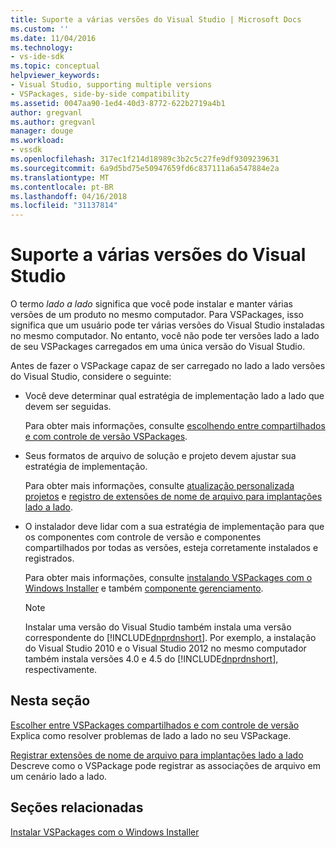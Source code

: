 ```yaml
---
title: Suporte a várias versões do Visual Studio | Microsoft Docs
ms.custom: ''
ms.date: 11/04/2016
ms.technology:
- vs-ide-sdk
ms.topic: conceptual
helpviewer_keywords:
- Visual Studio, supporting multiple versions
- VSPackages, side-by-side compatibility
ms.assetid: 0047aa90-1ed4-40d3-8772-622b2719a4b1
author: gregvanl
ms.author: gregvanl
manager: douge
ms.workload:
- vssdk
ms.openlocfilehash: 317ec1f214d18989c3b2c5c27fe9df9309239631
ms.sourcegitcommit: 6a9d5bd75e50947659fd6c837111a6a547884e2a
ms.translationtype: MT
ms.contentlocale: pt-BR
ms.lasthandoff: 04/16/2018
ms.locfileid: "31137814"
---
```

# <a name="supporting-multiple-versions-of-visual-studio"></a>Suporte a várias versões do Visual Studio
O termo *lado a lado* significa que você pode instalar e manter várias versões de um produto no mesmo computador. Para VSPackages, isso significa que um usuário pode ter várias versões do Visual Studio instaladas no mesmo computador. No entanto, você não pode ter versões lado a lado de seu VSPackages carregados em uma única versão do Visual Studio.  
  
 Antes de fazer o VSPackage capaz de ser carregado no lado a lado versões do Visual Studio, considere o seguinte:  
  
-   Você deve determinar qual estratégia de implementação lado a lado que devem ser seguidas.  
  
     Para obter mais informações, consulte [escolhendo entre compartilhados e com controle de versão VSPackages](../extensibility/choosing-between-shared-and-versioned-vspackages.md).  
  
-   Seus formatos de arquivo de solução e projeto devem ajustar sua estratégia de implementação.  
  
     Para obter mais informações, consulte [atualização personalizada projetos](../extensibility/internals/upgrading-projects.md#upgrading-custom-projects) e [registro de extensões de nome de arquivo para implantações lado a lado](../extensibility/registering-file-name-extensions-for-side-by-side-deployments.md).  
  
-   O instalador deve lidar com a sua estratégia de implementação para que os componentes com controle de versão e componentes compartilhados por todas as versões, esteja corretamente instalados e registrados.  
  
     Para obter mais informações, consulte [instalando VSPackages com o Windows Installer](../extensibility/internals/installing-vspackages-with-windows-installer.md) e também [componente gerenciamento](../extensibility/internals/component-management.md).  
  
    > [!NOTE]
    >  Instalar uma versão do Visual Studio também instala uma versão correspondente do [!INCLUDE[dnprdnshort](../code-quality/includes/dnprdnshort_md.md)]. Por exemplo, a instalação do Visual Studio 2010 e o Visual Studio 2012 no mesmo computador também instala versões 4.0 e 4.5 do [!INCLUDE[dnprdnshort](../code-quality/includes/dnprdnshort_md.md)], respectivamente.  
  
## <a name="in-this-section"></a>Nesta seção  
 [Escolher entre VSPackages compartilhados e com controle de versão](../extensibility/choosing-between-shared-and-versioned-vspackages.md)  
 Explica como resolver problemas de lado a lado no seu VSPackage.  
  
 [Registrar extensões de nome de arquivo para implantações lado a lado](../extensibility/registering-file-name-extensions-for-side-by-side-deployments.md)  
 Descreve como o VSPackage pode registrar as associações de arquivo em um cenário lado a lado.  
  
## <a name="related-sections"></a>Seções relacionadas  
 [Instalar VSPackages com o Windows Installer](../extensibility/internals/installing-vspackages-with-windows-installer.md)  
